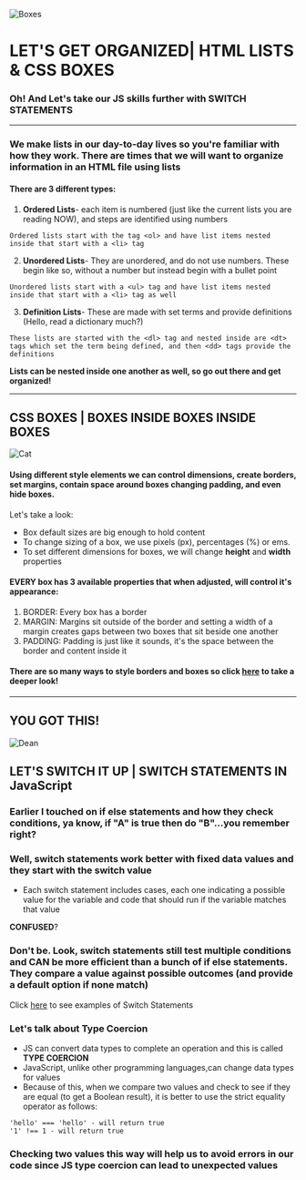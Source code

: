 ![Boxes](https://media.giphy.com/media/XeTppBMQjo9Xy/giphy.gif)
# LET'S GET ORGANIZED| HTML LISTS & CSS BOXES 
### Oh! And Let's take our JS skills further with SWITCH STATEMENTS
--------------
### We make lists in our day-to-day lives so you're familiar with how they work. There are times that we will want to organize information in an HTML file using lists

#### There are 3 different types:
1. **Ordered Lists**- each item is numbered (just like the current lists you are reading NOW), and steps are identified using numbers
```
Ordered lists start with the tag <ol> and have list items nested inside that start with a <li> tag
```
2. **Unordered Lists**- They are unordered, and do not use numbers. These begin like so, without a number but instead begin with a bullet point
```
Unordered lists start with a <ul> tag and have list items nested inside that start with a <li> tag as well
```
3. **Definition Lists**- These are made with set terms and provide definitions (Hello, read a dictionary much?)
```
These lists are started with the <dl> tag and nested inside are <dt> tags which set the term being defined, and then <dd> tags provide the definitions
```
**Lists can be nested inside one another as well, so go out there and get organized!**

------------------------------------

## CSS BOXES | BOXES INSIDE BOXES INSIDE BOXES
![Cat](https://media.giphy.com/media/T2xqdmsM1qhPy/giphy.gif)
#### Using different style elements we can control dimensions, create borders, set margins, contain space around boxes changing padding, and even hide boxes.
Let's take a look:
* Box default sizes are big enough to hold content
* To change sizing of a box, we use pixels (px), percentages (%) or ems.
* To set different dimensions for boxes, we will change **height** and **width** properties

#### EVERY box has 3 available properties that when adjusted, will control it's appearance:
1. BORDER: Every box has a border 
2. MARGIN: Margins sit outside of the border and setting a width of a margin creates gaps between two boxes that sit beside one another
3. PADDING: Padding is just like it sounds, it's the space between the border and content inside it
#### There are so many ways to style borders and boxes so click [here](https://www.w3schools.com/cssref/css3_pr_box-sizing.asp) to take a deeper look!
--------------------
## YOU GOT THIS! 
![Dean](https://media.giphy.com/media/9U8vFgk0fD1OE/giphy.gif)
## LET'S SWITCH IT UP | SWITCH STATEMENTS IN JavaScript

### Earlier I touched on if else statements and how they check conditions, ya know, if "A" is true then do "B"...you remember right?

### Well, switch statements work better with fixed data values and they start with the **switch value**
* Each switch statement includes cases, each one indicating a possible value for the variable and code that should run if the variable matches that value

 **CONFUSED**?

### Don't be. Look, switch statements still test multiple conditions and CAN be more efficient than a bunch of if else statements. They compare a value against possible outcomes (and provide a default option if none match)
Click [here](https://javascript.info/switch) to see examples of Switch Statements

### Let's talk about Type Coercion
* JS can convert data types to complete an operation and this is called **TYPE COERCION**
* JavaScript, unlike other programming languages,can change data types for values
* Because of this, when we compare two values and check to see if they are equal (to get a Boolean result), it is better to use the strict equality operator as follows:

```
'hello' === 'hello' - will return true
'1' !== 1 - will return true
```

###  Checking two values this way will help us to avoid errors in our code since JS type coercion can lead to unexpected values



